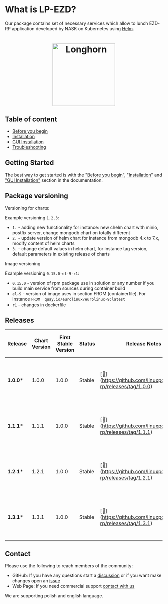 



# What is LP-EZD?


Our package contains set of necessary services which allow  to lunch EZD-RP application developed by NASK on Kubernetes using [Helm](https://github.com/helm/helm).

<h1 align="center" style="border-bottom: none">
    <a href="https://linuxpolska.com/pl/" target="_blank"><img alt="Longhorn" width="200px" src="https://github.com/linuxpolska/ezd-rp/blob/release/1.0.0/docs/LinuxPolska-icon.png""></a>
</h1>



## Table of content
- [Before you begin](PREREQUISITES.md)
- [Installation](INSTALLATION.md)
- [GUI Installation](INSTALLATION_GUI.md)
- [Troubleshooting](TROUBLESHOOTING.md)


## Getting Started

The best way to get started is with the  ["Before you begin"](PREREQUISITES.md), ["Installation"](INSTALLATION.md) and ["GUI Installation"](INSTALLATION_GUI.md)
section in the documentation.


## Package versioning

Versioning for charts:


Example versioning `1.2.3`:

* `1.` - adding new functionality for instance: new chelm chart with minio, postfix server, change mongodb chart on totally different
* `2.` - update version of helm chart for instance from mongodb 4.x to 7.x, modify content of helm charts
* `3.` - change default values in helm chart, for instance tag version, default parameters in existing release of charts


Image versioning

Example versioning `0.15.0-el-9-r1`:

* `0.15.0` - version of rpm package use in solution or any number if you build main service from sources during container build
* `el-9` - version of image uses in section FROM (containerfile). For instance `FROM  quay.io/eurolinux/eurolinux-9:latest`
* `r1` - changes in dockerfile 


## Releases
| Release   | Chart Version   | First Stable Version | Status         | Release Notes                                                  |  Tested with NASK Ezdrp application     | Active Maintenance |
|-----------|-----------------|----------------------|----------------|----------------------------------------------------------------|-----------------------------------------|-------------------|
| **1.0.0***| 1.0.0           | 1.0.0                | Stable         | [🔗] (https://github.com/linuxpolska/ezd-rp/releases/tag/1.0.0)| Chart up to 1.15.84 and Application version up to 1.2023-15 |                   |
| **1.1.1***| 1.1.1           | 1.0.0                | Stable         | [🔗] (https://github.com/linuxpolska/ezd-rp/releases/tag/1.1.1)| Chart up to 1.15.84 and Application version up to 1.2023-15 |                   |
| **1.2.1***| 1.2.1           | 1.0.0                | Stable         | [🔗] (https://github.com/linuxpolska/ezd-rp/releases/tag/1.2.1)| Chart up to 1.15.84 and Application version up to 1.2023-15 |                   |
| **1.3.1***| 1.3.1           | 1.0.0                | Stable         | [🔗] (https://github.com/linuxpolska/ezd-rp/releases/tag/1.3.1)| Chart up to 19.4.15 and Application version up to 1.2024-19.4 |        ✅         |
## Contact

Please use the following to reach members of the community:


- GitHub:  If you have any questions start a [discussion](https://github.com/linuxpolska/ezd-rp/discussions) or if you want make changes open an [issue](https://github.com/linuxpolska/ezd-rp//issues)  
- Web Page: If you need commercial support [contact with us](https://linuxpolska.com/pl/kontakt/)

We are supporting polish and english language.
